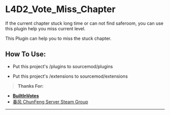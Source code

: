 # L4D2_Vote_Miss_Chapter
If the current chapter stuck long time or can not find saferoom, you can use this plugin help you miss current level.

This Plugin can help you to miss the stuck chapter.
## How To Use:

* Put this project's /plugins to sourcemod/plugins

* Put this project's /extensions to sourcemod/extensions

> **Thanks For:**
* **[BuiltInVotes](https://github.com/Owned67/sourcemod-builtinvotes)**
* [春风 ChunFeng Server Steam Group](https://steamcommunity.com/groups/dageshaji)
---
